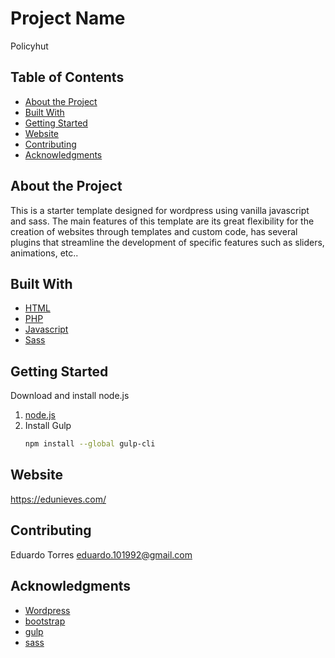 # Project Name

Policyhut

## Table of Contents

- [About the Project](#abouttheproject)
- [Built With](#builtwith)
- [Getting Started](#gettingstarted)
- [Website](#website)
- [Contributing](#contributing)
- [Acknowledgments](#acknowledgments)


## About the Project
This is a starter template designed for wordpress using vanilla javascript and sass.
The main features of this template are its great flexibility for the creation of websites through templates and custom code, has several plugins that streamline the development of specific features such as sliders, animations, etc..

## Built With
* [HTML](https://developer.mozilla.org/es/docs/Web/HTML)
* [PHP](https://www.php.net/)
* [Javascript](https://www.javascript.com/)
* [Sass](https://sass-lang.com/)

## Getting Started
Download and install node.js
1. [node.js](https://nodejs.org/es/)
2. Install Gulp
     ```sh
   npm install --global gulp-cli
   
   ```

## Website

https://edunieves.com/


## Contributing

Eduardo Torres eduardo.101992@gmail.com

## Acknowledgments

* [Wordpress](https://wordpress.com/es/?aff=27964)
* [bootstrap](https://getbootstrap.com/)
* [gulp](https://gulpjs.com/)
* [sass](https://sass-lang.com/)

